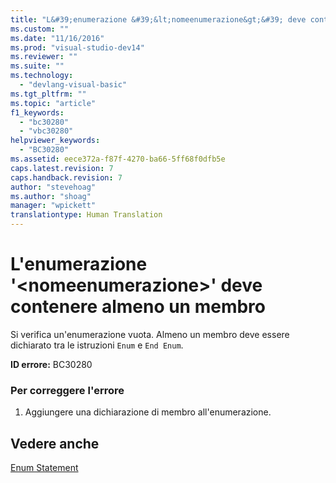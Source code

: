 ```yaml
---
title: "L&#39;enumerazione &#39;&lt;nomeenumerazione&gt;&#39; deve contenere almeno un membro | Microsoft Docs"
ms.custom: ""
ms.date: "11/16/2016"
ms.prod: "visual-studio-dev14"
ms.reviewer: ""
ms.suite: ""
ms.technology: 
  - "devlang-visual-basic"
ms.tgt_pltfrm: ""
ms.topic: "article"
f1_keywords: 
  - "bc30280"
  - "vbc30280"
helpviewer_keywords: 
  - "BC30280"
ms.assetid: eece372a-f87f-4270-ba66-5ff68f0dfb5e
caps.latest.revision: 7
caps.handback.revision: 7
author: "stevehoag"
ms.author: "shoag"
manager: "wpickett"
translationtype: Human Translation
---
```

# L&#39;enumerazione &#39;&lt;nomeenumerazione&gt;&#39; deve contenere almeno un membro
Si verifica un'enumerazione vuota. Almeno un membro deve essere dichiarato tra le istruzioni `Enum` e `End Enum`.  
  
 **ID errore:** BC30280  
  
### Per correggere l'errore  
  
1.  Aggiungere una dichiarazione di membro all'enumerazione.  
  
## Vedere anche  
 [Enum Statement](../../visual-basic/language-reference/statements/enum-statement.md)